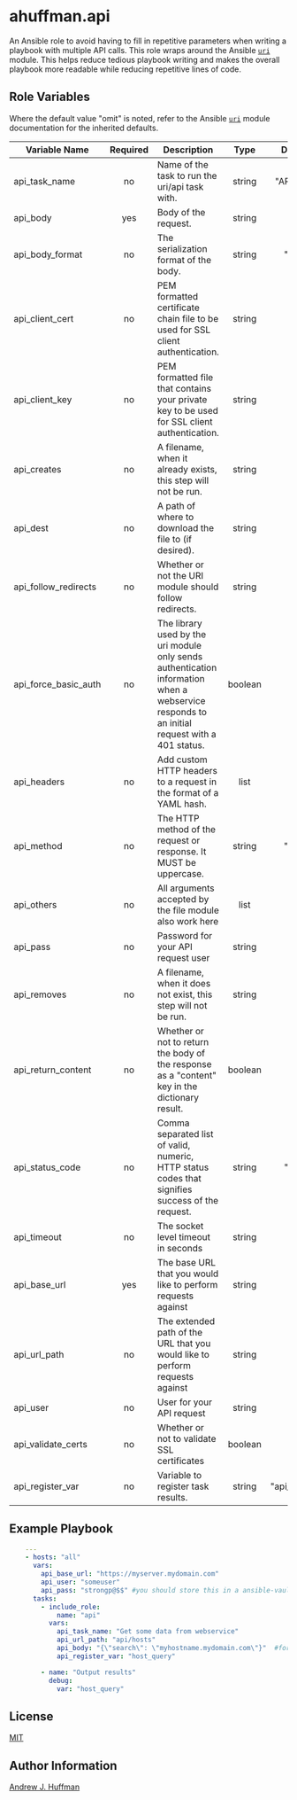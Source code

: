 # ahuffman.api
An Ansible role to avoid having to fill in repetitive parameters when writing a playbook with multiple API calls.  This role wraps around the Ansible [`uri`](https://docs.ansible.com/ansible/latest/modules/uri_module.html#uri-module) module.  This helps reduce tedious playbook writing and makes the overall playbook more readable while reducing repetitive lines of code.

## Role Variables
Where the default value "omit" is noted, refer to the Ansible [`uri`](https://docs.ansible.com/ansible/latest/modules/uri_module.html#uri-module) module documentation for the inherited defaults.

|Variable Name|Required|Description|Type|Default|
|---|:---:|---|:---:|:---:|
|api_task_name|no|Name of the task to run the uri/api task with.|string|"API Task"|
|api_body|yes|Body of the request.|string|omit|
|api_body_format|no|The serialization format of the body.|string|"json"|
|api_client_cert|no|PEM formatted certificate chain file to be used for SSL client authentication.|string|omit|
|api_client_key|no|PEM formatted file that contains your private key to be used for SSL client authentication.|string|omit|
|api_creates|no|A filename, when it already exists, this step will not be run.|string|omit|
|api_dest|no|A path of where to download the file to (if desired).|string|omit|
|api_follow_redirects|no|Whether or not the URI module should follow redirects.|string|omit|
|api_force_basic_auth|no|The library used by the uri module only sends authentication information when a webservice responds to an initial request with a 401 status.|boolean|True|
|api_headers|no|Add custom HTTP headers to a request in the format of a YAML hash.|list|omit|
|api_method|no|The HTTP method of the request or response. It MUST be uppercase.|string|"GET"|
|api_others|no|All arguments accepted by the file module also work here|list|omit|
|api_pass|no|Password for your API request user|string|""|
|api_removes|no|A filename, when it does not exist, this step will not be run.|string|omit|
|api_return_content|no|Whether or not to return the body of the response as a "content" key in the dictionary result.|boolean|omit|
|api_status_code|no|Comma separated list of valid, numeric, HTTP status codes that signifies success of the request.|string|"200"|
|api_timeout|no|The socket level timeout in seconds|string|omit|
|api_base_url|yes|The base URL that you would like to perform requests against|string|""|
|api_url_path|no|The extended path of the URL that you would like to perform requests against|string|""|
|api_user|no|User for your API request|string|omit|
|api_validate_certs|no|Whether or not to validate SSL certificates|boolean|omit|
|api_register_var|no|Variable to register task results.|string|"api_results"|

## Example Playbook
```yaml
    ---
    - hosts: "all"
      vars:
        api_base_url: "https://myserver.mydomain.com"
        api_user: "someuser"
        api_pass: "strongp@$$" #you should store this in a ansible-vault
      tasks:
        - include_role:
            name: "api"
          vars:
            api_task_name: "Get some data from webservice"
            api_url_path: "api/hosts"
            api_body: "{\"search\": \"myhostname.mydomain.com\"}"  #for large bodies, use a template lookup here
            api_register_var: "host_query"

        - name: "Output results"
          debug:
            var: "host_query"
```
## License
[MIT](LICENSE)

## Author Information
[Andrew J. Huffman](https://github.com/ahuffman)

